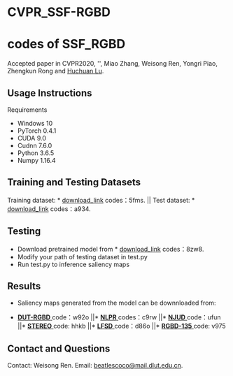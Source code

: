 # CVPR_SSF-RGBD
codes of SSF_RGBD
===
Accepted paper in CVPR2020, '', Miao Zhang, Weisong Ren, Yongri Piao, Zhengkun Rong and [Huchuan Lu](http://ice.dlut.edu.cn/lu/publications.html).

## Usage Instructions
Requirements
* Windows 10
* PyTorch 0.4.1
* CUDA 9.0
* Cudnn 7.6.0
* Python 3.6.5
* Numpy 1.16.4

## Training and Testing Datasets
Training dataset:  * [download_link](https://pan.baidu.com/s/1dv6cw3TfW4ZBaUsMC-tN1g) codes：5fms.  ||  Test dataset:  * [download_link](https://pan.baidu.com/s/13RHAF7VMvMvP5YtSj1ovHA) codes：a934. 

## Testing
* Download pretrained model from * [download_link](https://pan.baidu.com/s/1sZH4Wh_-nne-nMvDQvSyZw) codes：8zw8.
* Modify your path of testing dataset in test.py
* Run test.py to inference saliency maps
## Results
* Saliency maps generated from the model can be downnloaded from:

* [  **DUT-RGBD**    ](https://pan.baidu.com/s/1Fk35_f4HKkkDVuTGo3qVrQ) code：w92o ||* [    **NLPR**    ](https://pan.baidu.com/s/1Tuv-2cfhq8BvmWky1yhL7w)
codes：c9rw ||* [    **NJUD**    ](https://pan.baidu.com/s/1eMKC6DSsnevG8jkectjd7A 
) code：ufun ||* [    **STEREO**    ](https://pan.baidu.com/s/15YrSUVV1kE5r6YzjUvH6Xw) code: hhkb ||* [    **LFSD**    ](https://pan.baidu.com/s/1mbnu3H_j8pGmzGBr1Ea6TA) code：d86o ||* [    **RGBD-135**    ](https://pan.baidu.com/s/1tOaDjvDFZUQTScrLatccBQ)
code: v975
## Contact and Questions
Contact: Weisong Ren. Email: [beatlescoco@mail.dlut.edu.cn]().
